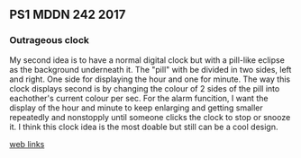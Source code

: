 ## PS1 MDDN 242 2017

### Outrageous clock

My second idea is to have a normal digital clock but with a pill-like eclipse as the background underneath it. The "pill" with be divided in two sides, left and right. One side for displaying the hour and one for minute. The way this clock displays second is by changing the colour of 2 sides of the pill into eachother's current colour per sec. For the alarm funcition, I want the display of the hour and minute to keep enlarging and getting smaller repeatedly and nonstopply until someone clicks the clock to stop or snooze it.
I think this clock idea is the most doable but still can be a cool design.

[web links](https://en.wikipedia.org/wiki/Hourglass)


